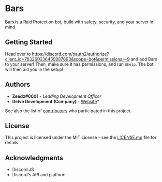# Bars

Bars is a Raid Protection bot, build with safety, security, and your server in mind

## Getting Started

Head over to https://discord.com/oauth2/authorize?client_id=763260336459087893&scope=bot&permissions=-9 and add Bars to your server! Then, make sure it has permissions, and run `$help`. The bot will then aid you in the setup!

## Authors

* **Zeedz#0001** - *Leading Development Officer* 
* **Delve Development (Company)** - [Website](https://delvedev.com)*

See also the list of [contributors](https://github.com/ZeedzDev/Bars/contributors) who participated in this project.

## License

This project is licensed under the MIT License - see the [LICENSE.md](LICENSE.md) file for details

## Acknowledgments

* Discord.JS
* Discord's API and platform
